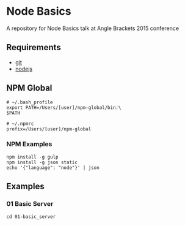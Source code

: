 # Node Basics

A repository for Node Basics talk at Angle Brackets 2015 conference

## Requirements

- [git](http://git-scm.com/)
- [nodejs](https://nodejs.org/)

## NPM Global

    # ~/.bash_profile
    export PATH=/Users/[user]/npm-global/bin:\
    $PATH

    # ~/.npmrc
    prefix=/Users/[user]/npm-global

### NPM Examples

    npm install -g gulp
    npm install -g json static
    echo '{"language": "node"}' | json

## Examples

### 01 Basic Server

    cd 01-basic_server
